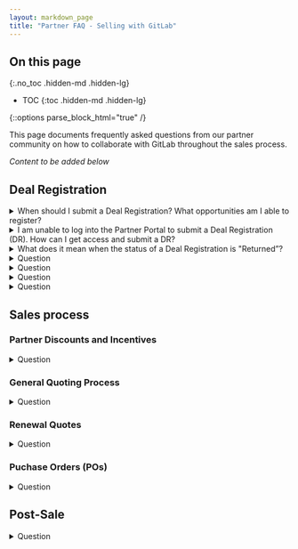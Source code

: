 ```yaml
---
layout: markdown_page
title: "Partner FAQ - Selling with GitLab"
---
```


## On this page
{:.no_toc .hidden-md .hidden-lg}

- TOC
{:toc .hidden-md .hidden-lg}
<link rel="stylesheet" type="text/css" href="/stylesheets/biztech.css" />
{::options parse_block_html="true" /}



This page documents frequently asked questions from our partner community on how to collaborate with GitLab throughout the sales process.

_Content to be added below_

## Deal Registration

<details>
<summary markdown="span">
When should I submit a Deal Registration? What opportunities am I able to register?
</summary>

GitLab has a Partner Sourced Deal Registration (DR) program for (i) Resale, (ii) MSP, and (iii) Referral opportunities. You should submit a Partner Sourced DR for an opportunity where you are sourcing net-new business for GitLab, which can apply to opportunities for new logo, co-term add-on/upsell, or add-on/upsell as part of a renewal. Note, there can only be one Partner Sourced DR approved for an opportunity, as only one partner can source a deal. You should not submit a Partner Sourced DR if you did not source the opportunity, and you will generally receive Co-Sell discounts for these deals. Partner Sourced and Co-Sell opportunities are discussed further in the Partner handbook.

GitLab also has a Service Attach DR program which applies to opportunities where partners are selling their own professional services into a customer environment at the time of a GitLab product sale.

</details>

<details>
<summary markdown="span">
I am unable to log into the Partner Portal to submit a Deal Registration (DR). How can I get access and submit a DR? 
</summary>

If you have a Partner Portal account but are unable to login, please select “Forgot Password” to reset your password. If you do not have a Partner Portal account, please select “Request Portal Access” to set up an account. Please contact partnersupport@gitlab.com for assistance ​​if you have followed the directions but are still having issues.

Note, to submit a Deal Registration, you must first be an authorized GitLab partner as well as have completed the required training in order to be granted access to submit a DR.

</details>

<details>
<summary markdown="span">
What does it mean when the status of a Deal Registration is "Returned”?
</summary>

The Channel Account Manager (CAM) assigned to the Deal Registration (DR) has reviewed and sent it back to the resale partner for additional information/context. Once the resale partner reviews and responds to the CAM's feedback, the CAM will be notified to review and action the updated DR.

</details>

<details>
<summary markdown="span">
Question
</summary>

Answer

</details>

<details>
<summary markdown="span">
Question
</summary>

Answer

</details>

<details>
<summary markdown="span">
Question
</summary>

Answer

</details>

<details>
<summary markdown="span">
Question
</summary>

Answer

</details>

## Sales process
### Partner Discounts and Incentives

<details>
<summary markdown="span">
Question
</summary>

Answer

</details>


### General Quoting Process

<details>
<summary markdown="span">
Question
</summary>

Answer

</details>


### Renewal Quotes

<details>
<summary markdown="span">
Question
</summary>

Answer

</details>


### Puchase Orders (POs)

<details>
<summary markdown="span">
Question
</summary>

Answer

</details>


## Post-Sale

<details>
<summary markdown="span">
Question
</summary>

Answer

</details>

